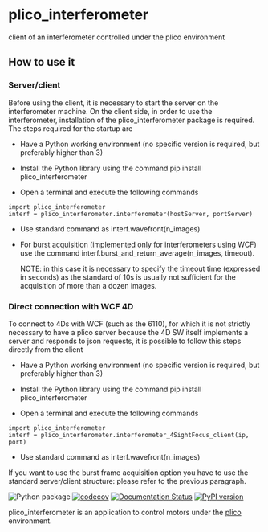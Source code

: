 # plico_interferometer

client of an interferometer controlled under the plico environment 

## How to use it

### Server/client
Before using the client, it is necessary to start the server on the interferometer machine.
On the client side, in order to use the interferometer, installation of the plico_interferometer package is required.
The steps required for the startup are

- Have a Python working environment (no specific version is required, but preferably higher than 3)

- Install the Python library using the command pip install plico_interferometer

- Open a terminal and execute the following commands
```
import plico_interferometer
interf = plico_interferometer.interferometer(hostServer, portServer)
```
- Use standard command as interf.wavefront(n_images)
- For burst acquisition (implemented only for interferometers using WCF) use the command interf.burst_and_return_average(n_images, timeout).

  NOTE: in this case it is necessary to specify the timeout time (expressed in seconds) as the standard of 10s is usually not sufficient for the acquisition of more than a dozen images.

### Direct connection with WCF 4D
To connect to 4Ds with WCF (such as the 6110), for which it is not strictly necessary to have a plico server because the 4D SW itself implements a server and responds to json requests, it is possible to follow this steps directly from the client

- Have a Python working environment (no specific version is required, but preferably higher than 3)

- Install the Python library using the command pip install plico_interferometer

- Open a terminal and execute the following commands
```
import plico_interferometer
interf = plico_interferometer.interferometer_4SightFocus_client(ip, port)
```
- Use standard command as interf.wavefront(n_images)

If you want to use the burst frame acquisition option you have to use the standard server/client structure: please refer to the previous paragraph.



 ![Python package](https://github.com/ArcetriAdaptiveOptics/plico_interferometer/workflows/Python%20package/badge.svg)
 [![codecov](https://codecov.io/gh/ArcetriAdaptiveOptics/plico_interferometer/branch/main/graph/badge.svg?token=ApWOrs49uw)](https://codecov.io/gh/ArcetriAdaptiveOptics/plico_interferometer)
 [![Documentation Status](https://readthedocs.org/projects/plico_interferometer/badge/?version=latest)](https://plico_interferometer.readthedocs.io/en/latest/?badge=latest)
 [![PyPI version](https://badge.fury.io/py/plico-interferometer.svg)](https://badge.fury.io/py/plico-interferometer)


plico_interferometer is an application to control motors under the [plico][plico] environment.

[plico]: https://github.com/ArcetriAdaptiveOptics/plico
